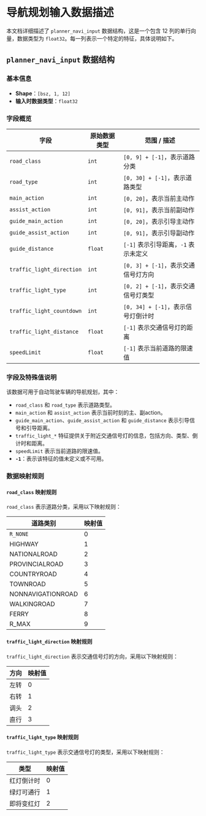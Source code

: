 # 导航规划输入数据描述

本文档详细描述了 `planner_navi_input` 数据结构，这是一个包含 12 列的单行向量，数据类型为 `float32`。每一列表示一个特定的特征，具体说明如下。

## `planner_navi_input` 数据结构

### 基本信息
- **Shape**：`[bsz, 1, 12]`
- **输入时数据类型**：`float32`

### 字段概览

| 字段                     | 原始数据类型      | 范围 / 描述                          |
|--------------------------|---------------|---------------------------------------|
| `road_class`             | `int`         | `[0, 9] + [-1]`，表示道路分类         |
| `road_type`              | `int`         | `[0, 30] + [-1]`，表示道路类型        |
| `main_action`            | `int`         | `[0, 20]`，表示当前主动作      |
| `assist_action`          | `int`         | `[0, 91]`，表示当前副动作      |
| `guide_main_action`      | `int`         | `[0, 20]`，表示引导主动作      |
| `guide_assist_action`    | `int`         | `[0, 91]`，表示引导副动作      |
| `guide_distance`         | `float`       | `[-1]` 表示引导距离，`-1` 表示未定义 |
| `traffic_light_direction`| `int`         | `[0, 3] + [-1]`，表示交通信号灯方向  |
| `traffic_light_type`     | `int`         | `[0, 2] + [-1]`，表示交通信号灯类型  |
| `traffic_light_countdown`| `int`         | `[0, 34] + [-1]`，表示信号灯倒计时   |
| `traffic_light_distance` | `float`       | `[-1]` 表示交通信号灯的距离          |
| `speedLimit`             | `float`       | `[-1]` 表示当前道路的限速值          |


### 字段及特殊值说明
该数据可用于自动驾驶车辆的导航规划，其中：
- `road_class` 和 `road_type` 表示道路类型。
- `main_action` 和 `assist_action` 表示当前时刻的主、副action。
- `guide_main_action`、`guide_assist_action` 和 `guide_distance` 表示引导信号和引导距离。
- `traffic_light_*` 特征提供关于附近交通信号灯的信息，包括方向、类型、倒计时和距离。
- `speedLimit` 表示当前道路的限速值。
- **`-1`**：表示该特征的值未定义或不可用。

### 数据映射规则

#### `road_class` 映射规则
`road_class` 表示道路分类，采用以下映射规则：

| 道路类别           | 映射值 |
|--------------------|--------|
| `R_NONE`            | 0      |
| HIGHWAY           | 1      |
| NATIONALROAD      | 2      |
| PROVINCIALROAD    | 3      |
| COUNTRYROAD       | 4      |
| TOWNROAD          | 5      |
| NONNAVIGATIONROAD | 6      |
| WALKINGROAD       | 7      |
| FERRY             | 8      |
| R_MAX             | 9      |

#### `traffic_light_direction` 映射规则
`traffic_light_direction` 表示交通信号灯的方向，采用以下映射规则：

| 方向    | 映射值 |
|---------|--------|
| 左转    | 0      |
| 右转    | 1      |
| 调头    | 2      |
| 直行    | 3      |

#### `traffic_light_type` 映射规则
`traffic_light_type` 表示交通信号灯的类型，采用以下映射规则：

| 类型          | 映射值 |
|---------------|--------|
| 红灯倒计时    | 0      |
| 绿灯可通行    | 1      |
| 即将变红灯    | 2      |



